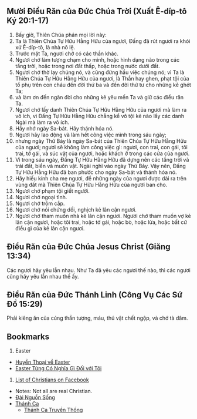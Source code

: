 ## Mười Điều Răn của Đức Chúa Trời (Xuất Ê-díp-tô Ký 20:1-17)

1. Bấy giờ, Thiên Chúa phán mọi lời này:
2. Ta là Thiên Chúa Tự Hữu Hằng Hữu của ngươi, Đấng đã rút ngươi ra khỏi xứ Ê-díp-tô, là nhà nô lệ.
3. Trước mặt Ta, ngươi chớ có các thần khác.
4. Ngươi chớ làm tượng chạm cho mình, hoặc hình dạng nào trong các tầng trời, hoặc trong nơi đất thấp, hoặc trong nước dưới đất.
5. Ngươi chớ thờ lạy chúng nó, và cũng đừng hầu việc chúng nó; vì Ta là Thiên Chúa Tự Hữu Hằng Hữu của ngươi, là Thần hay ghen, phạt tội của tổ phụ trên con cháu đến đời thứ ba và đến đời thứ tư cho những kẻ ghét Ta;
6. và làm ơn đến ngàn đời cho những kẻ yêu mến Ta và giữ các điều răn Ta.
7. Ngươi chớ lấy danh Thiên Chúa Tự Hữu Hằng Hữu của ngươi mà làm ra vô ích, vì Đấng Tự Hữu Hằng Hữu chẳng kể vô tội kẻ nào lấy các danh Ngài mà làm ra vô ích.
8. Hãy nhớ ngày Sa-bát. Hãy thánh hóa nó.
9. Ngươi hãy lao động và làm hết công việc mình trong sáu ngày;
10. nhưng ngày Thứ Bảy là ngày Sa-bát của Thiên Chúa Tự Hữu Hằng Hữu của ngươi; ngươi sẽ không làm công việc gì: ngươi, con trai, con gái, tôi trai, tớ gái, và súc vật của ngươi, hoặc khách ở trong các cửa của ngươi.
11. Vì trong sáu ngày, Đấng Tự Hữu Hằng Hữu đã dựng nên các tầng trời và trái đất, biển và muôn vật. Ngài nghỉ vào ngày Thứ Bảy. Vậy nên, Đấng Tự Hữu Hằng Hữu đã ban phước cho ngày Sa-bát và thánh hóa nó.
12. Hãy hiếu kính cha mẹ ngươi, để những ngày của ngươi được dài ra trên vùng đất mà Thiên Chúa Tự Hữu Hằng Hữu của ngươi ban cho.
13. Ngươi chớ phạm tội giết người.
14. Ngươi chớ ngoại tình.
15. Ngươi chớ trộm cắp.
16. Ngươi chớ nói chứng dối, nghịch kẻ lân cận ngươi.
17. Ngươi chớ tham muốn nhà kẻ lân cận ngươi. Ngươi chớ tham muốn vợ kẻ lân cận ngươi, hoặc tôi trai, hoặc tớ gái, hoặc bò, hoặc lừa, hoặc bất cứ điều gì của kẻ lân cận ngươi.

## Điều Răn của Đức Chúa Jesus Christ (Giăng 13:34)

Các ngươi hãy yêu lẫn nhau. Như Ta đã yêu các ngươi thế nào, thì các ngươi cũng hãy yêu lẫn nhau thế ấy.

## Điều Răn của Đức Thánh Linh (Công Vụ Các Sứ Đồ 15:29)

Phải kiêng ăn của cúng thần tượng, máu, thú vật chết ngộp, và chớ tà dâm.


## Bookmarks

1. Easter
  - [Huyền Thoại về Easter](http://www.timhieutinlanh.net/?p=289)
  - [Easter Từng Có Nghĩa Gì Đối với Tôi](http://www.vi.grace-jay.net/?p=60)
1. [List of Christians on Facebook](https://www.facebook.com/lists/10151638152547122)
  - Notes: Not all are real Christian.
- [Đài Nguồn Sống](http://v3k.net/vi/dai-nguon-song)
- [Thánh Ca](http://thanhca.timhieutinlanh.net/)
  - [Thánh Ca Truyền Thống](http://thanhca.timhieutinlanh.net/?p=1)
